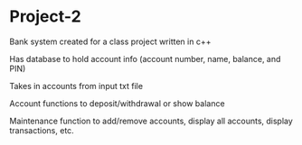 # Project-2
Bank system created for a class project written in c++

Has database to hold account info (account number, name, balance, and PIN)

Takes in accounts from input txt file

Account functions to deposit/withdrawal or show balance

Maintenance function to add/remove accounts, display all accounts, display transactions, etc.
